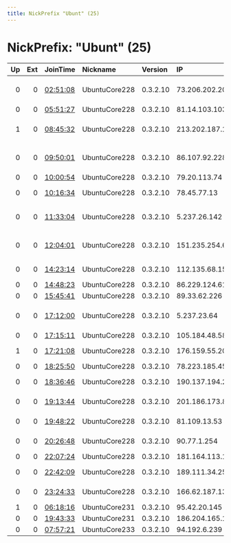 ```yaml
---
title: NickPrefix "Ubunt" (25)
---
```


# NickPrefix: "Ubunt" (25)

|   Up |   Ext | JoinTime                                                                                            | Nickname      | Version   | IP              | AS                                 | CC   |   ORp |   Dirp | OS    | Contact   |   eFamMembers |
|-----:|------:|:----------------------------------------------------------------------------------------------------|:--------------|:----------|:----------------|:-----------------------------------|:-----|------:|-------:|:------|:----------|--------------:|
|    0 |     0 | [02:51:08](https://metrics.torproject.org/rs.html#details/D974AA327366B13F31CB6F2BF9A8872F181A3745) | UbuntuCore228 | 0.3.2.10  | 73.206.202.204  | Comcast Cable Communications, LLC  | us   | 41595 |      0 | Linux | None      |             1 |
|    0 |     0 | [05:51:27](https://metrics.torproject.org/rs.html#details/646C8154439FCE0D78816F226F422FA2E6AD266B) | UbuntuCore228 | 0.3.2.10  | 81.14.103.103   | Herault Telecom                    | fr   | 42867 |      0 | Linux | None      |             1 |
|    1 |     0 | [08:45:32](https://metrics.torproject.org/rs.html#details/DC9E3F64A06E8DF795DD1D4944C74D27926BCACF) | UbuntuCore228 | 0.3.2.10  | 213.202.187.165 | BT Communications Ireland Limited  | ie   | 40873 |      0 | Linux | None      |             1 |
|    0 |     0 | [09:50:01](https://metrics.torproject.org/rs.html#details/8135A6B1B748B4079C976C70E264C07A88C1FFFB) | UbuntuCore228 | 0.3.2.10  | 86.107.92.228   | Information Technology Company ITC | ir   | 39917 |      0 | Linux | None      |             1 |
|    0 |     0 | [10:00:54](https://metrics.torproject.org/rs.html#details/C19B3A48D71B7747126DE50516516F1C39BF0E29) | UbuntuCore228 | 0.3.2.10  | 79.20.113.74    | Telecom Italia                     | it   | 37517 |      0 | Linux | None      |             1 |
|    0 |     0 | [10:16:34](https://metrics.torproject.org/rs.html#details/08282CEDB2428FEA5DF70FA8B03499FCBF8EC04E) | UbuntuCore228 | 0.3.2.10  | 78.45.77.13     | Liberty Global Operations B.V.     | cz   | 38461 |      0 | Linux | None      |             1 |
|    0 |     0 | [11:33:04](https://metrics.torproject.org/rs.html#details/4A5ABD85DBB09A79E13BD7EEEE0E9B8017FAC68C) | UbuntuCore228 | 0.3.2.10  | 5.237.26.142    | Iran Telecommunication Company PJS | ir   | 45179 |      0 | Linux | None      |             1 |
|    0 |     0 | [12:04:01](https://metrics.torproject.org/rs.html#details/3CECED637EC5CC73EFF6AADB61CFB3A0F6E6469B) | UbuntuCore228 | 0.3.2.10  | 151.235.254.66  | Information Technology Company ITC | ir   | 37979 |      0 | Linux | None      |             1 |
|    0 |     0 | [14:23:14](https://metrics.torproject.org/rs.html#details/BC3BE5888B7F5CCDBD0E13558E4DD8467538590A) | UbuntuCore228 | 0.3.2.10  | 112.135.68.152  | Sri Lanka Telecom Internet         | lk   | 36251 |      0 | Linux | None      |             1 |
|    0 |     0 | [14:48:23](https://metrics.torproject.org/rs.html#details/348C882D8D99CB67227DA91417C83314A341EF94) | UbuntuCore228 | 0.3.2.10  | 86.229.124.61   | Orange                             | fr   | 44725 |      0 | Linux | None      |             1 |
|    0 |     0 | [15:45:41](https://metrics.torproject.org/rs.html#details/142E42DA3E7B425AF93B38C548451359362BD03A) | UbuntuCore228 | 0.3.2.10  | 89.33.62.226    | Syrian Telecom                     | sy   | 38765 |      0 | Linux | None      |             1 |
|    0 |     0 | [17:12:00](https://metrics.torproject.org/rs.html#details/EA3F0270288C742354693D4B6F00E6A3DC724D58) | UbuntuCore228 | 0.3.2.10  | 5.237.23.64     | Iran Telecommunication Company PJS | ir   | 34901 |      0 | Linux | None      |             1 |
|    0 |     0 | [17:15:11](https://metrics.torproject.org/rs.html#details/7291C4DA2C800F76004EDE443A80286DA1EEBF9B) | UbuntuCore228 | 0.3.2.10  | 105.184.48.58   | Telkom-Internet                    | za   | 39953 |      0 | Linux | None      |             1 |
|    1 |     0 | [17:21:08](https://metrics.torproject.org/rs.html#details/6A97D39960BE72C6C965A5A6746BEDC9BBDEC95E) | UbuntuCore228 | 0.3.2.10  | 176.159.55.204  | Bouygues Telecom SA                | fr   | 41669 |      0 | Linux | None      |             1 |
|    0 |     0 | [18:25:50](https://metrics.torproject.org/rs.html#details/396E5818EDFD1D04EEB9FE1055657316B82BD018) | UbuntuCore228 | 0.3.2.10  | 78.223.185.45   | Free SAS                           | fr   | 39215 |      0 | Linux | None      |             1 |
|    0 |     0 | [18:36:46](https://metrics.torproject.org/rs.html#details/0AEC86CA2E4367560205ECE003F813CDDBCC9348) | UbuntuCore228 | 0.3.2.10  | 190.137.194.226 | Telecom Argentina S.A.             | ar   | 33527 |      0 | Linux | None      |             1 |
|    0 |     0 | [19:13:44](https://metrics.torproject.org/rs.html#details/5DBE9CEFE4DD751A80170929F8F2CDC3BDF0E987) | UbuntuCore228 | 0.3.2.10  | 201.186.173.81  | Telefonica del Sur S.A.            | cl   | 44867 |      0 | Linux | None      |             1 |
|    0 |     0 | [19:48:22](https://metrics.torproject.org/rs.html#details/9C0863CDBF2F12FF7655CDFFEBB15176FF3F4F16) | UbuntuCore228 | 0.3.2.10  | 81.109.13.53    | Virgin Media Limited               | gb   | 45899 |      0 | Linux | None      |             1 |
|    0 |     0 | [20:26:48](https://metrics.torproject.org/rs.html#details/E9359B1F83D19C7CD26AD110035A771ECF20136D) | UbuntuCore228 | 0.3.2.10  | 90.77.1.254     | Orange Espagne SA                  | es   | 46787 |      0 | Linux | None      |             1 |
|    0 |     0 | [22:07:24](https://metrics.torproject.org/rs.html#details/3E25102655A135B75F89F352D527739BF1ADE1FB) | UbuntuCore228 | 0.3.2.10  | 181.164.113.152 | CABLEVISION S.A.                   | ar   | 41147 |      0 | Linux | None      |             1 |
|    0 |     0 | [22:42:09](https://metrics.torproject.org/rs.html#details/FA86ABAC787DEB2726154F0BAF7AC9D5AC618194) | UbuntuCore228 | 0.3.2.10  | 189.111.34.254  | TELEFu00D4NICA BRASIL S.A          | br   | 40045 |      0 | Linux | None      |             1 |
|    0 |     0 | [23:24:33](https://metrics.torproject.org/rs.html#details/EF00AB194425B96D98FB99F8DA0725C8CEB27E1C) | UbuntuCore228 | 0.3.2.10  | 166.62.187.137  | Videotron Telecom Ltee             | ca   | 33017 |      0 | Linux | None      |             1 |
|    1 |     0 | [06:18:16](https://metrics.torproject.org/rs.html#details/1F660B89AED70C3F54E7D621BA5A0F72485CFFFE) | UbuntuCore231 | 0.3.2.10  | 95.42.20.145    | Vivacom                            | bg   | 38024 |      0 | Linux | None      |             1 |
|    0 |     0 | [19:43:33](https://metrics.torproject.org/rs.html#details/0150DB1F8067E1B24682AC905823E691EAAC2E19) | UbuntuCore231 | 0.3.2.10  | 186.204.165.1   | CLARO S.A.                         | br   | 46157 |      0 | Linux | None      |             1 |
|    0 |     0 | [07:57:21](https://metrics.torproject.org/rs.html#details/AFDBC741489464EE4D66F31F250896247015776F) | UbuntuCore233 | 0.3.2.10  | 94.192.6.239    | Sky UK Limited                     | gb   | 35939 |      0 | Linux | None      |             1 |
